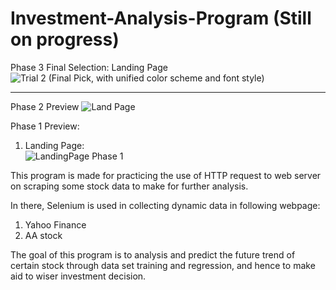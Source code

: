 # Investment-Analysis-Program (Still on progress)

Phase 3 Final Selection: Landing Page 
![Trial 2 (Final Pick, with unified color scheme and font style)](https://user-images.githubusercontent.com/79691025/158641902-bd1c0fa8-c8bf-4de7-ae1b-b65dabe8d9f6.png)

----------------------------

Phase 2 Preview 
![Land Page](https://user-images.githubusercontent.com/79691025/158430883-cb763676-940a-4969-a4e1-6333a97180a5.png)

Phase 1 Preview: 

1. Landing Page:  
    ![LandingPage Phase 1](https://user-images.githubusercontent.com/79691025/158215476-623f74b4-7130-4477-8f04-3a83cf4a35f0.png)



This program is made for practicing the use of HTTP request to web server on scraping some stock data to make for further analysis. 

In there, Selenium is used in collecting dynamic data in following webpage: 
  1. Yahoo Finance
  2. AA stock
  
 
The goal of this program is to analysis and predict the future trend of certain stock through data set training and regression, and hence to make aid to wiser investment decision.  


